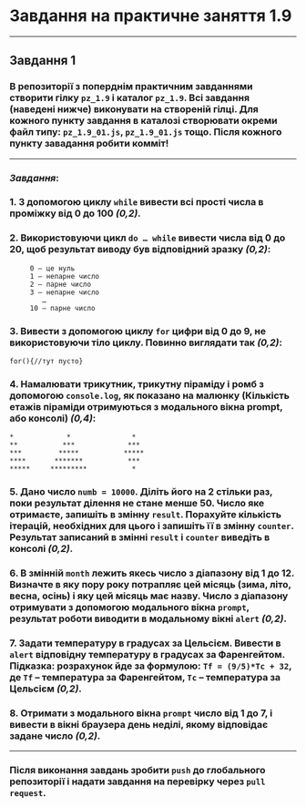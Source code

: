 # Завдання на практичне заняття 1.9

---

## **Завдання 1**

### В репозиторії з поперднім практичним завданнями створити гілку `pz_1.9` і каталог `pz_1.9`. Всі завдання (наведені нижче) виконувати на створеній гілці. Для кожного пункту завдання в каталозі створювати окреми файл типу: `pz_1.9_01.js`, `pz_1.9_01.js` тощо. Після кожного пункту завадання робити комміт!

---

### **_Завдання_**:

### **1.** З допомогою циклу `while` вивести всі прості числа в проміжку від 0 до 100 _(0,2)_.

### **2.** Використовуючи цикл `do … while` вивести числа від 0 до 20, щоб результат виводу був відповідний зразку _(0,2)_:

```
	 0 – це нуль
	 1 – непарне число
	 2 – парне число
	 3 – непарне число
   		…
	 10 – парне число
```

### **3.** Вивести з допомогою циклу `for` цифри від 0 до 9, не використовуючи тіло циклу. Повинно виглядати так _(0,2)_:

```
for(){//тут пусто}
```

### **4.** Намалювати трикутник, трикутну піраміду і ромб з допомогою `console.log`, як показано на малюнку (Кількість етажів піраміди отримуються з модального вікна prompt, або консолi) _(0,4)_:

```
*             *               *
**           ***             ***
***         *****           *****
****       *******           ***
*****     *********           *

```

### **5.** Дано число `numb = 10000`. Діліть його на 2 стільки раз, поки результат ділення не стане менше 50. Число яке отримаєте, запишіть в змінну `result`. Порахуйте кількість ітерацій, необхідних для цього і запишіть її в змінну `counter`. Результат записаний в змінні `result` і `counter` виведіть в консолі _(0,2)_.

### **6.** В змінній `month` лежить якесь число з діапазону від 1 до 12. Визначте в яку пору року потрапляє цей місяць (зима, літо, весна, осінь) і яку цей місяць має назву. Число з діапазону отримувати з допомогою модального вікна `prompt`, результат роботи виводити в модальному вікні `alert` _(0,2)_.

### **7.** Задати температуру в градусах за Цельсієм. Вивести в `alert` відповідну температуру в градусах за Фаренгейтом. Підказка: розрахунок йде за формулою: `Tf = (9/5)*Tc + 32`, де `Tf` – температура за Фаренгейтом, `Tc` – температура за Цельсієм _(0,2)_.

### **8.** Отримати з модального вікна `prompt` число від 1 до 7, і вивести в вікні браузера день неділі, якому відповідає задане число _(0,2)_.

---

### Після виконання завдань зробити `push` до глобального репозиторії і надати завдання на перевірку через `pull request`.
